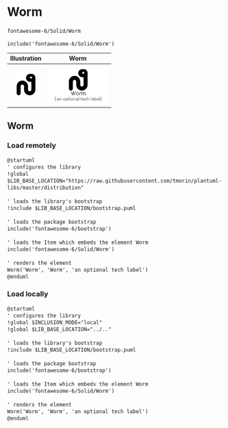 # Worm


```text
fontawesome-6/Solid/Worm
```

```text
include('fontawesome-6/Solid/Worm')
```



| Illustration | Worm |
| :---: | :---: |
| ![illustration for Illustration](../../fontawesome-6/Solid/Worm.png) | ![illustration for Worm](../../fontawesome-6/Solid/Worm.Local.png) |




## Worm

### Load remotely
```plantuml
@startuml
' configures the library
!global $LIB_BASE_LOCATION="https://raw.githubusercontent.com/tmorin/plantuml-libs/master/distribution"

' loads the library's bootstrap
!include $LIB_BASE_LOCATION/bootstrap.puml

' loads the package bootstrap
include('fontawesome-6/bootstrap')

' loads the Item which embeds the element Worm
include('fontawesome-6/Solid/Worm')

' renders the element
Worm('Worm', 'Worm', 'an optional tech label')
@enduml
```

### Load locally
```plantuml
@startuml
' configures the library
!global $INCLUSION_MODE="local"
!global $LIB_BASE_LOCATION="../.."

' loads the library's bootstrap
!include $LIB_BASE_LOCATION/bootstrap.puml

' loads the package bootstrap
include('fontawesome-6/bootstrap')

' loads the Item which embeds the element Worm
include('fontawesome-6/Solid/Worm')

' renders the element
Worm('Worm', 'Worm', 'an optional tech label')
@enduml
```

